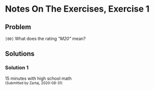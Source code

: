 # Notes On The Exercises, Exercise 1

## Problem
`[00]` What does the rating *"M20"* mean?

## Solutions

### Solution 1
15 minutes with high school math
<br><sub>(Submitted by Zartaj, 2020-08-31)</sub>
